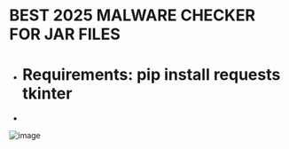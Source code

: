 # BEST 2025 MALWARE CHECKER FOR JAR FILES

- # Requirements:  pip install requests tkinter

- 
![image](https://github.com/user-attachments/assets/1ff04122-8b13-42bc-b187-cbbf0cf4aaa1)

